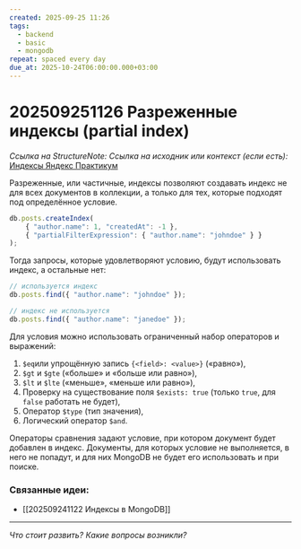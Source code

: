```yaml
---
created: 2025-09-25 11:26
tags:
  - backend
  - basic
  - mongodb
repeat: spaced every day
due_at: 2025-10-24T06:00:00.000+03:00
---
```

# 202509251126 Разреженные индексы (partial index)

*Ссылка на StructureNote:* 
*Ссылка на исходник или контекст (если есть):* [Индексы Яндекс Практикум](https://practicum.yandex.ru/learn/backend-nodejs/courses/16b47298-e20d-4fde-9619-1ab305039a00/sprints/564238/topics/3850c616-bd4c-4c66-987e-9b4e0b0f135c/lessons/4ad26476-a188-46e9-b6d9-38486789cfe8/) 

Разреженные, или частичные, индексы позволяют создавать индекс не для всех документов в коллекции, а только для тех, которые подходят под определённое условие.

```ts
db.posts.createIndex(
    { "author.name": 1, "createdAt": -1 },
    { "partialFilterExpression": { "author.name": "johndoe" } }
);
```

Тогда запросы, которые удовлетворяют условию, будут использовать индекс, а остальные нет:

```ts
// используется индекс
db.posts.find({ "author.name": "johndoe" });

// индекс не используется
db.posts.find({ "author.name": "janedoe" });
```

Для условия можно использовать ограниченный набор операторов и выражений:

1. `$eq`или упрощённую запись `{<field>: <value>}` («равно»),
2. `$gt` и `$gte` («больше» и «больше или равно»),
3. `$lt` и `$lte` («меньше», «меньше или равно»),
4. Проверку на существование поля `$exists: true` (только `true`, для `false` работать не будет),
5. Оператор `$type` (тип значения),
6. Логический оператор `$and`.

Операторы сравнения задают условие, при котором документ будет добавлен в индекс. Документы, для которых условие не выполняется, в него не попадут, и для них MongoDB не будет его использовать и при поиске.

### Связанные идеи:

*   [[202509241122 Индексы в MongoDB]]
---

*Что стоит развить? Какие вопросы возникли?*
